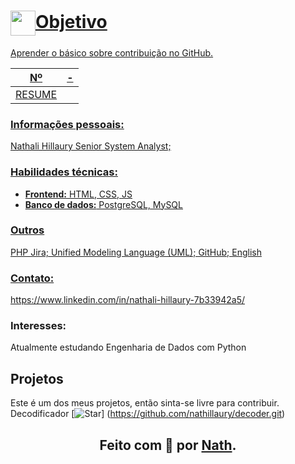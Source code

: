 <h1>
    <a href="https://github.com/nathillaury">
     <img align="center" width="40px" src="> </a>
    <span> Contribuindo em um Projeto Open Source no GitHub</span>
</h1>


 
## Objetivo
Aprender o básico sobre contribuição no GitHub.
 
<table>
  <thead>
    <tr align="center">
      <th>Nº</th>
      <th>-</th>
    </tr>
  </thead>
  <tbody align="center">
    <tr>
      <td>RESUME</td>
    </tr>
  </tbody>
</table>

 
### Informações pessoais:
Nathali Hillaury
Senior System Analyst;

### Habilidades técnicas:
* **Frontend:** HTML, CSS, JS
* **Banco de dados:** PostgreSQL, MySQL

### Outros 
PHP
Jira;
Unified Modeling Language (UML);
GitHub;
English

### Contato:
https://www.linkedin.com/in/nathali-hillaury-7b33942a5/
 
### Interesses:
Atualmente estudando Engenharia de Dados com Python

 ## Projetos
  Este é um dos meus projetos, então sinta-se livre para contribuir.  
Decodificador
[![Star](https://img.shields.io/github/stars/digitalinnovationone/dio-lab-open-source?style=social)]
(https://github.com/nathillaury/decoder.git)
    
## <div align="center">Feito com 💙 por <a href="https://github.com/nathillaury">Nath</a>.</div>
